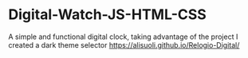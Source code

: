 # Digital-Watch-JS-HTML-CSS
A simple and functional digital clock, taking advantage of the project I created a dark theme selector https://alisuoli.github.io/Relogio-Digital/
